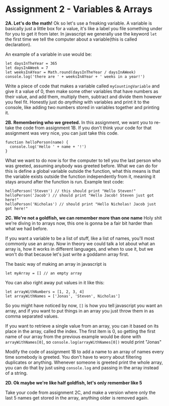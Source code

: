 # Assignment 2 - Variables & Arrays
**2A. Let's do the math!**
Ok so let's use a freaking variable. A variable is basically just a little box for a value, it's like a label you file something under for you to get it from later. In javascript we generally use the keyword `let` the first time we tell the computer about a variable(this is called declaration).

An example of a variable in use would be:
```
let daysInTheYear = 365
let daysInAWeek = 7
let weeksInAYear = Math.round(daysInTheYear / daysInAWeek)
console.log('there are ' + weeksInAYear + ' weeks in a year!')
```

Write a piece of code that makes a variable called `myCountingVariable` and give it a value of 0, then make some other variables that have numbers as their value, and add them, multiply them, subtract and divide them however you feel fit. Honestly just do *anything* with variables and print it to the console, like adding two numbers stored in variables together and printing it.

**2B. Remembering who we greeted.**
In this assignment, we want you to re-take the code from assignment 1B. If you don't think your code for that assignment was very nice, you can just take this code.
```
function helloPerson(name) {
  console.log('Hello ' + name + '!')
}
```
What we want to do now is for the computer to tell you the last person who was greeted, assuming anybody was greeted before.
What we can do for this is define a global variable outside the function, what this means is that the variable exists outside the function independently from it, meaning it stays around after the function is run.
Example test code:
```
helloPerson('Steven') // this should print "Hello Steven!"
helloPerson('Jacob') // should print "Hello Jacob! Steven just got here!"
helloPerson('Nicholas') // should print "Hello Nicholas! Jacob just got here!"
```

**2C. We're not a goldfish, we can remember more than one name**
Holy shit we're diving in to arrays now, this one is gonna be a fair bit harder than what we had before.

If you want a variable to be a list of stuff, like a list of names, you'll most commonly use an array. Now in theory we could talk a lot about what an array is, how it works in different languages, and when to use it, but we won't do that because let's just write a goddamn array first.

The basic way of making an array in javascript is
```
let myArray = [] // an empty array
```
You can also right away put values in it like this:
```
let arrayWithNumbers = [1, 2, 3, 4]
let arrayWithNames = ['Jonas', 'Steven', Nicholas']
```
So you might have noticed by now, `[]` is how you tell javascript you want an array, and if you want to put things in an array you just throw them in as comma separated values.

If you want to retrieve a single value from an array, you can it based on its place in the array, called the index. The first item is 0, so getting the first name of our array from the previous example would be done with `arrayWithNames[0]`, so `console.log(arrayWithNames[0])` would print "Jonas"

Modify the code of assignment 1B to add a name to an array of names every time somebody is greeted. You don't have to worry about filtering duplicates or anything. Whenever someone is greeted print the whole array, you can do that by just using `console.log` and passing in the array instead of a string.

**2D. Ok maybe we're like half goldfish, let's only remember like 5**

Take your code from assignment 2C, and make a version where only the last 5 names get stored in the array, anything older is removed again.